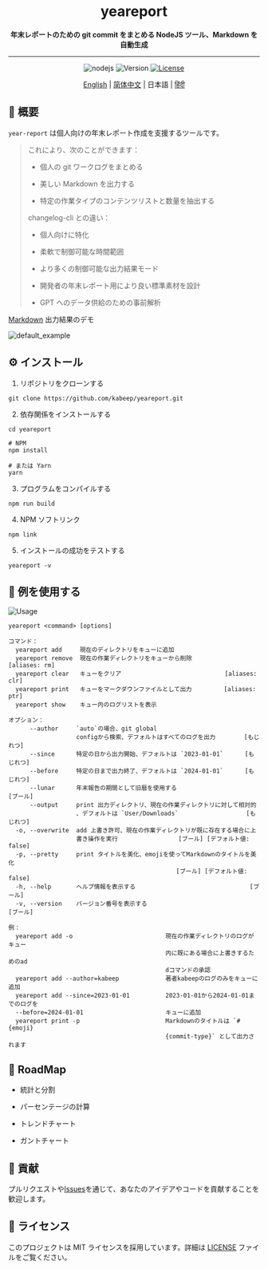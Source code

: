 <h1 align="center"> yeareport </h1>
<p align="center">
  <b>年末レポートのための git commit をまとめる NodeJS ツール、Markdown を自動生成</b>
</p>

---

<div align="center">

![nodejs](https://img.shields.io/badge/NodeJS-≥16.x-lightseagreen?logo=powershell)
![Version](https://img.shields.io/badge/Version-1.0.0-cornflowerblue)
[![License](https://img.shields.io/badge/License-MIT-slateblue)](LICENSE)

[English](README.md) | [简体中文](README.zh-CN.md) | 日本語 | [हिंदी](README.hi-IN.md)

</div>

## 📖 概要

`year-report` は個人向けの年末レポート作成を支援するツールです。

> これにより、次のことができます：
>
> - 個人の git ワークログをまとめる
>
> - 美しい Markdown を出力する
>
> - 特定の作業タイプのコンテンツリストと数量を抽出する
>
> changelog-cli との違い：
>
> - 個人向けに特化
>
> - 柔軟で制御可能な時間範囲
>
> - より多くの制御可能な出力結果モード
>
> - 開発者の年末レポート用により良い標準素材を設計
>
> - GPT へのデータ供給のための事前解析

[Markdown](example/example.md) 出力結果のデモ

![default_example](example/screenshot.png)

## ⚙️ インストール

1. リポジトリをクローンする

```shell
git clone https://github.com/kabeep/yeareport.git
```

2. 依存関係をインストールする

```shell
cd yeareport

# NPM
npm install

# または Yarn
yarn
```

3. プログラムをコンパイルする

```shell
npm run build
```

4. NPM ソフトリンク

```shell
npm link
```

5. インストールの成功をテストする

```shell
yeareport -v
```

## 🚀 例を使用する

![Usage](example/usage.png)

```text
yeareport <command> [options]

コマンド：
  yeareport add     現在のディレクトリをキューに追加
  yeareport remove  現在の作業ディレクトリをキューから削除          [aliases: rm]
  yeareport clear   キューをクリア                             [aliases: clr]
  yeareport print   キューをマークダウンファイルとして出力         [aliases: ptr]
  yeareport show    キュー内のログリストを表示

オプション：
      --author     `auto`の場合、git global
                   configから検索、デフォルトはすべてのログを出力        [もじれつ]
      --since      特定の日から出力開始、デフォルトは `2023-01-01`      [もじれつ]
      --before     特定の日まで出力終了、デフォルトは `2024-01-01`      [もじれつ]
      --lunar      年末報告の期間として旧暦を使用する                     [ブール]
      --output     print 出力ディレクトリ、現在の作業ディレクトリに対して相対的
                   、デフォルトは `User/Downloads`                   [もじれつ]
  -o, --overwrite  add 上書き許可、現在の作業ディレクトリが既に存在する場合に上
                   書き操作を実行                 [ブール] [デフォルト値: false]
  -p, --pretty     print タイトルを美化、emojiを使ってMarkdownのタイトルを美化
                                               [ブール] [デフォルト値: false]
  -h, --help       ヘルプ情報を表示する                                [ブール]
  -v, --version    バージョン番号を表示する                             [ブール]

例：
  yeareport add -o                          現在の作業ディレクトリのログがキュー
                                            内に既にある場合に上書きするためのad
                                            dコマンドの承認
  yeareport add --author=kabeep             著者kabeepのログのみをキューに追加
  yeareport add --since=2023-01-01          2023-01-01から2024-01-01までのログを
  --before=2024-01-01                       キューに追加
  yeareport print -p                        Markdownのタイトルは `# {emoji}
                                            {commit-type}` として出力されます
```

## 🎯 RoadMap

- 統計と分割

- パーセンテージの計算

- トレンドチャート

- ガントチャート

## 🤝 貢献

プルリクエストや[Issues](https://github.com/kabeep/yeareport/issues)を通じて、あなたのアイデアやコードを貢献することを歓迎します。

## 📄 ライセンス

このプロジェクトは MIT ライセンスを採用しています。詳細は [LICENSE](LICENSE) ファイルをご覧ください。
